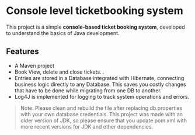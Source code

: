 # Console level ticketbooking system
 This project is a simple **console-based ticket booking system**, developed to understand the basics of Java development.
## Features
- A Maven project
- Book View, delete and close tickets. . 
- Entries are stored in a Database integrated with Hibernate, connecting business logic directly to any Database. This saves you costly changes that have to be done while migrating from one DB to another.
- Log4J is implemented for logging to track system operations and errors.

> Note: Please clean and rebuild the file after replacing db.properties with your own database credentials. This project was made with an older version of JDK, so please ensure that you update pom.xml with more recent versions for JDK and other dependencies.
